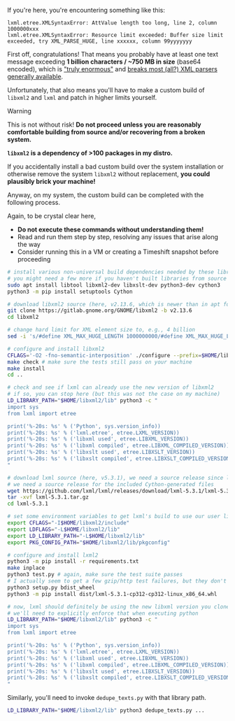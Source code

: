 If you're here, you're encountering something like this:

```
lxml.etree.XMLSyntaxError: AttValue length too long, line 2, column 1000000xxx
lxml.etree.XMLSyntaxError: Resource limit exceeded: Buffer size limit exceeded, try XML_PARSE_HUGE, line xxxxxx, column 99yyyyyyy
```

First off, congratulations! That means you probably have at least one text message exceeding **1 billion characters /
~750 MB in size** (base64 encoded), which is ["truly enormous"](https://bugs.launchpad.net/lxml/+bug/2101805)
and [breaks most (all?) XML parsers generally available](https://github.com/ragibson/SMS-MMS-deduplication/issues/8).

Unfortunately, that also means you'll have to make a custom build of `libxml2` and `lxml` and patch in higher limits
yourself.

> [!WARNING]
> This is not without risk! **Do not proceed unless you are reasonably comfortable building from source and/or
> recovering from a broken system.**
>
> **`libxml2` is a dependency of >100 packages in my distro.**
>
> If you accidentally install a bad custom build over the system installation or otherwise remove the system `libxml2`
> without replacement, **you could plausibly brick your machine!**

Anyway, on my system, the custom build can be completed with the following process.

Again, to be crystal clear here,

* **Do not execute these commands without understanding them!**
* Read and run them step by step, resolving any issues that arise along the way
* Consider running this in a VM or creating a Timeshift snapshot before proceeding

```bash
# install various non-universal build dependencies needed by these libraries
# you might need a few more if you haven't built libraries from source before
sudo apt install libtool libxml2-dev libxslt-dev python3-dev cython3
python3 -m pip install setuptools Cython

# download libxml2 source (here, v2.13.6, which is newer than in apt for me)
git clone https://gitlab.gnome.org/GNOME/libxml2 -b v2.13.6
cd libxml2

# change hard limit for XML element size to, e.g., 4 billion
sed -i 's/#define XML_MAX_HUGE_LENGTH 1000000000/#define XML_MAX_HUGE_LENGTH 4000000000/' include/libxml/parserInternals.h

# configure and install libxml2
CFLAGS='-O2 -fno-semantic-interposition' ./configure --prefix=$HOME/libxml2
make check # make sure the tests still pass on your machine
make install
cd ..

# check and see if lxml can already use the new version of libxml2
# if so, you can stop here (but this was not the case on my machine)
LD_LIBRARY_PATH="$HOME/libxml2/lib" python3 -c "
import sys
from lxml import etree

print('%-20s: %s' % ('Python', sys.version_info))
print('%-20s: %s' % ('lxml.etree', etree.LXML_VERSION))
print('%-20s: %s' % ('libxml used', etree.LIBXML_VERSION))
print('%-20s: %s' % ('libxml compiled', etree.LIBXML_COMPILED_VERSION))
print('%-20s: %s' % ('libxslt used', etree.LIBXSLT_VERSION))
print('%-20s: %s' % ('libxslt compiled', etree.LIBXSLT_COMPILED_VERSION))
"

# download lxml source (here, v5.3.1), we need a source release since lxml doesn't include
# we need a source release for the included Cython-generated files
wget https://github.com/lxml/lxml/releases/download/lxml-5.3.1/lxml-5.3.1.tar.gz
tar -xvf lxml-5.3.1.tar.gz
cd lxml-5.3.1

# set some environment variables to get lxml's build to use our user libxml2 installation
export CFLAGS="-I$HOME/libxml2/include"
export LDFLAGS="-L$HOME/libxml2/lib"
export LD_LIBRARY_PATH="-L$HOME/libxml2/lib"
export PKG_CONFIG_PATH="$HOME/libxml2/lib/pkgconfig"

# configure and install lxml2
python3 -m pip install -r requirements.txt
make inplace
python3 test.py # again, make sure the test suite passes
# I actually seem to get a few gzip/http test failures, but they don't matter for my use case
python3 setup.py bdist_wheel
python3 -m pip install dist/lxml-5.3.1-cp312-cp312-linux_x86_64.whl

# now, lxml should definitely be using the new libxml version you cloned, but
# we'll need to explicitly enforce that when executing python
LD_LIBRARY_PATH="$HOME/libxml2/lib" python3 -c "
import sys
from lxml import etree

print('%-20s: %s' % ('Python', sys.version_info))
print('%-20s: %s' % ('lxml.etree', etree.LXML_VERSION))
print('%-20s: %s' % ('libxml used', etree.LIBXML_VERSION))
print('%-20s: %s' % ('libxml compiled', etree.LIBXML_COMPILED_VERSION))
print('%-20s: %s' % ('libxslt used', etree.LIBXSLT_VERSION))
print('%-20s: %s' % ('libxslt compiled', etree.LIBXSLT_COMPILED_VERSION))
"
```

Similarly, you'll need to invoke `dedupe_texts.py` with that library path.

```bash
LD_LIBRARY_PATH="$HOME/libxml2/lib" python3 dedupe_texts.py ...
```